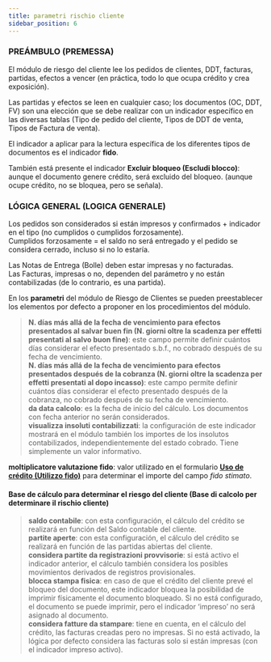 ```yaml
---
title: parametri rischio cliente
sidebar_position: 6
---
```


### PREÁMBULO (PREMESSA)

El módulo de riesgo del cliente lee los pedidos de clientes, DDT, facturas, partidas, efectos a vencer (en práctica, todo lo que ocupa crédito y crea exposición).  

Las partidas y efectos se leen en cualquier caso; los documentos (OC, DDT, FV) son una elección que se debe realizar con un indicador específico en las diversas tablas (Tipo de pedido del cliente, Tipos de DDT de venta, Tipos de Factura de venta).

El indicador a aplicar para la lectura específica de los diferentes tipos de documentos es el indicador **fido**.

También está presente el indicador **Excluir bloqueo (Escludi blocco)**: aunque el documento genere crédito, será excluido del bloqueo. (aunque ocupe crédito, no se bloquea, pero se señala).

### LÓGICA GENERAL (LOGICA GENERALE)

Los pedidos son considerados si están impresos y confirmados + indicador en el tipo (no cumplidos o cumplidos forzosamente).  
Cumplidos forzosamente = el saldo no será entregado y el pedido se considera cerrado, incluso si no lo estaría.

Las Notas de Entrega (Bolle) deben estar impresas y no facturadas.  
Las Facturas, impresas o no, dependen del parámetro y no están contabilizadas (de lo contrario, es una partida).

En los **parametri** del módulo de Riesgo de Clientes se pueden preestablecer los elementos por defecto a proponer en los procedimientos del módulo.

> **N. días más allá de la fecha de vencimiento para efectos presentados al salvar buen fin (N. giorni oltre la scadenza per effetti presentati al salvo buon fine)**: este campo permite definir cuántos días considerar el efecto presentado s.b.f., no cobrado después de su fecha de vencimiento.  
> **N. días más allá de la fecha de vencimiento para efectos presentados después de la cobranza (N. giorni oltre la scadenza per effetti presentati al dopo incasso)**: este campo permite definir cuántos días considerar el efecto presentado después de la cobranza, no cobrado después de su fecha de vencimiento.  
> **da data calcolo**: es la fecha de inicio del cálculo. Los documentos con fecha anterior no serán considerados.  
> **visualizza insoluti contabilizzati**: la configuración de este indicador mostrará en el módulo también los importes de los insolutos contabilizados, independientemente del estado cobrado. Tiene simplemente un valor informativo.  

**moltiplicatore valutazione fido**: valor utilizado en el formulario [**Uso de crédito (Utilizzo fido)**](/docs/treasury/customer-risk/use-credit) para determinar el importe del campo *fido stimato*.

#### Base de cálculo para determinar el riesgo del cliente (Base di calcolo per determinare il rischio cliente)  
> **saldo contabile**: con esta configuración, el cálculo del crédito se realizará en función del Saldo contable del cliente.  
> **partite aperte**: con esta configuración, el cálculo del crédito se realizará en función de las partidas abiertas del cliente.  
> **considera partite da registrazioni provvisorie**: si está activo el indicador anterior, el cálculo también considera los posibles movimientos derivados de registros provisionales.  
> **blocca stampa fisica**: en caso de que el crédito del cliente prevé el bloqueo del documento, este indicador bloquea la posibilidad de imprimir físicamente el documento bloqueado. Si no está configurado, el documento se puede imprimir, pero el indicador ‘impreso’ no será asignado al documento.  
> **considera fatture da stampare**: tiene en cuenta, en el cálculo del crédito, las facturas creadas pero no impresas. Si no está activado, la lógica por defecto considera las facturas solo si están impresas (con el indicador impreso activo).